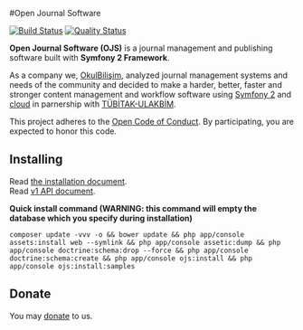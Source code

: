 #Open Journal Software

[![Build Status](https://img.shields.io/travis/okulbilisim/ojs/master.svg?style=flat-square)](https://travis-ci.org/okulbilisim/ojs)
[![Quality Status](https://img.shields.io/scrutinizer/g/okulbilisim/ojs.svg?style=flat-square)](https://scrutinizer-ci.com/g/okulbilisim/ojs/)

**Open Journal Software (OJS)** is a journal management and publishing software built with **Symfony 2 Framework**.

As a company we, [OkulBilişim](http://www.okulbilisim.com), analyzed journal management systems and needs of the community and decided to make a harder, better, faster and stronger content management and workflow software using [Symfony 2](http://en.wikipedia.org/wiki/Symfony) and [cloud](http://en.wikipedia.org/wiki/Cloud_computing) in parnership with [TÜBİTAK-ULAKBİM](http://www.ulakbim.gov.tr).

This project adheres to the [Open Code of Conduct](https://github.com/okulbilisim/ojs/tree/master/code_of_conduct.md). By participating, you are expected to honor this code.

## Installing

Read [the installation document](https://github.com/okulbilisim/ojs/tree/master/docs/INSTALL.md).<br>
Read [v1 API document](https://github.com/ojs/ojs/blob/master/src/Ojs/ApiBundle/Resources/doc/index-api-doc.md).

**Quick install command (WARNING: this command will empty the database which you specify during installation)**

```
composer update -vvv -o && bower update && php app/console assets:install web --symlink && php app/console assetic:dump && php app/console doctrine:schema:drop --force && php app/console doctrine:schema:create && php app/console ojs:install && php app/console ojs:install:samples
```

## Donate
You may [donate](https://www.paypal.me/OkulBilisim) to us.

